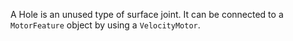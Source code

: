 A Hole is an unused type of surface joint. It can be connected to a `MotorFeature` object by using a `VelocityMotor`.
